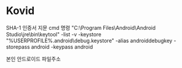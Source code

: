 # Kovid


SHA-1 인증서 지문 cmd 명령
"C:\Program Files\Android\Android Studio\jre\bin\keytool" -list -v -keystore "%USERPROFILE%\.android\debug.keystore" -alias androiddebugkey -storepass android -keypass android

본인 안드로이드 파일주소

